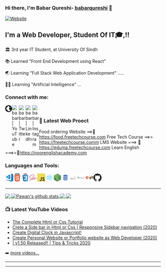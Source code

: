 ### Hi there, I'm Babar Qureshi- [babarqureshi][website] 👋

[![Website](https://img.shields.io/website?label=codeSTACKr.com&style=for-the-badge&url=https%3A%2F%2Fcodestackr.com)](https://babarqureshi.com)
## I'm a Web Developer, Student Of IT🎓,!!

🏛️ 3rd year IT Student, at University Of Sindh

📚 Learned "Front End Development using React"

🌏 Learning "Full Stack Web Application Development" .....

👩‍💻 Learning "Artificial Intelligence" ...


### Connect with me:

[<img align="left" alt="babarqureshi.com" width="22px" src="https://raw.githubusercontent.com/iconic/open-iconic/master/svg/globe.svg" />][website]
[<img align="left" alt="babar | YouTube" width="22px" src="https://cdn.jsdelivr.net/npm/simple-icons@v3/icons/youtube.svg" />][youtube]
[<img align="left" alt="babar | Twitter" width="22px" src="https://cdn.jsdelivr.net/npm/simple-icons@v3/icons/twitter.svg" />][twitter]
[<img align="left" alt="babar | LinkedIn" width="22px" src="https://cdn.jsdelivr.net/npm/simple-icons@v3/icons/linkedin.svg" />][linkedin]
[<img align="left" alt="babar | Instagram" width="22px" src="https://cdn.jsdelivr.net/npm/simple-icons@v3/icons/instagram.svg" />][instagram]

<br />

### 🏅 Latest Web Proect 
  Food ordering Website ==>🔗 https://food.freetechcourse.com
  Free Tech Course    ==>>    https://freetechcourse.comm
  LMS Website   ===>  🔗  https://eduma.freetechcourse.com
  Learn English ===>>🔗https://noorenglishacademy.com

### Languages and Tools:

[<img align="left" alt="Visual Studio Code" width="26px" src="https://raw.githubusercontent.com/github/explore/80688e429a7d4ef2fca1e82350fe8e3517d3494d/topics/visual-studio-code/visual-studio-code.png" />][webdevplaylist]
[<img align="left" alt="HTML5" width="26px" src="https://raw.githubusercontent.com/github/explore/80688e429a7d4ef2fca1e82350fe8e3517d3494d/topics/html/html.png" />][webdevplaylist]
[<img align="left" alt="CSS3" width="26px" src="https://raw.githubusercontent.com/github/explore/80688e429a7d4ef2fca1e82350fe8e3517d3494d/topics/css/css.png" />][cssplaylist]
[<img align="left" alt="Sass" width="26px" src="https://raw.githubusercontent.com/github/explore/80688e429a7d4ef2fca1e82350fe8e3517d3494d/topics/sass/sass.png" />][cssplaylist]
[<img align="left" alt="JavaScript" width="26px" src="https://raw.githubusercontent.com/github/explore/80688e429a7d4ef2fca1e82350fe8e3517d3494d/topics/javascript/javascript.png" />][jsplaylist]
[<img align="left" alt="React" width="26px" src="https://raw.githubusercontent.com/github/explore/80688e429a7d4ef2fca1e82350fe8e3517d3494d/topics/react/react.png" />][reactplaylist]
[<img align="left" alt="Node.js" width="26px" src="https://raw.githubusercontent.com/github/explore/80688e429a7d4ef2fca1e82350fe8e3517d3494d/topics/nodejs/nodejs.png" />][webdevplaylist]
[<img align="left" alt="SQL" width="26px" src="https://raw.githubusercontent.com/github/explore/80688e429a7d4ef2fca1e82350fe8e3517d3494d/topics/sql/sql.png" />][webdevplaylist]
[<img align="left" alt="MySQL" width="26px" src="https://raw.githubusercontent.com/github/explore/80688e429a7d4ef2fca1e82350fe8e3517d3494d/topics/mysql/mysql.png" />][webdevplaylist]
[<img align="left" alt="MongoDB" width="26px" src="https://raw.githubusercontent.com/github/explore/80688e429a7d4ef2fca1e82350fe8e3517d3494d/topics/mongodb/mongodb.png" />][webdevplaylist]
[<img align="left" alt="Git" width="26px" src="https://raw.githubusercontent.com/github/explore/80688e429a7d4ef2fca1e82350fe8e3517d3494d/topics/git/git.png" />][webdevplaylist]
[<img align="left" alt="GitHub" width="26px" src="https://raw.githubusercontent.com/github/explore/78df643247d429f6cc873026c0622819ad797942/topics/github/github.png" />][webdevplaylist]

<br />
<br />

---
<a href="https://github.com/Babar-Ahmed">
  <img align="center" src="https://github-readme-stats.vercel.app/api/top-langs/?username=Babar-Ahmed&theme=light&hide_langs_below=1" />
</a>
<a href="https://github.com/Babar-Ahmed">
 <img align="center" src="https://github-readme-stats.vercel.app/api?username=Babar-Ahmed&show_icons=true&theme=light&line_height=27" alt="Pawan's github stats"/>
</a>
<a href="https://github.com/Babar-Ahmed">
  <img align="center" src="https://github-readme-stats.vercel.app/api/pin/?username=Babar-Ahmed&repo=FlutterExampleApps&theme=light" />

</a>
<a href="https://github.com/Babar-Ahmed/VelocityX">
 <img align="center" src="https://github-readme-stats.vercel.app/api/pin/?username=Babar-Ahmedn&repo=VelocityX&theme=light" />
</a>


### 📺 Latest YouTube Videos

<!-- YOUTUBE:START -->
- [The Complete Html or Css Tutorial](https://www.youtube.com/watch?v=JSfHDai01uE&list=PLNGlNasM07sZMOTumn7QR0o1SAMcQkpaB)
- [Crete a Side bar in Html or Css | Responsive Sidebar navigation (2020)](https://www.youtube.com/watch?v=SkKX-YemCd0)
- [Create Digital Clock in Javascript!](https://www.youtube.com/watch?v=NtxGE-MgbfA)
- [Create Personal Website or Portfolio website as Web Developer (2020)](https://www.youtube.com/watch?v=e9UvzZJflqU)
- [ | v1.50 Released!! | Tips & Tricks 2020](https://www.youtube.com/watch?v=HHXCrJqmwAg&t=10s)
<!-- YOUTUBE:END -->

➡️ [more videos...](https://youtube.com/technicalbabar)

---

  

<!-- ### Latest Blog Posts


- [Microinteractions: Password Validation Animation](https://dev.to/codestackr/microinteractions-password-validation-animation-5629)
- [Notion + YouTube - A Powerful Combination for Productivity](https://dev.to/codestackr/notion-youtube-a-powerful-combination-for-productivity-1def)
- [Regular Expressions (RegEx) Crash Course](https://dev.to/codestackr/regular-expressions-regex-crash-course-248n)
- [Emmet Part 2 - Advanced](https://dev.to/codestackr/emmet-part-2-advanced-4c65)
- [Deno 1.0 Released! (Easy) REST API Example](https://dev.to/codestackr/deno-1-0-released-easy-rest-api-example-2fbl)


➡️ [more blog posts...](https://codestackr.com)
 -->
---

<!-- <details>
  <summary>:zap: Recent GitHub Activity</summary>
1. 💪 Opened PR [#259](https://github.com/florinpop17/app-ideas/pull/259) in [florinpop17/app-ideas](https://github.com/florinpop17/app-ideas)
2. 🎉 Merged PR [#13](https://github.com/codeSTACKr/codeSTACKr/pull/13) in [codeSTACKr/codeSTACKr](https://github.com/codeSTACKr/codeSTACKr)
3. 💪 Opened PR [#13](https://github.com/codeSTACKr/codeSTACKr/pull/13) in [codeSTACKr/codeSTACKr](https://github.com/codeSTACKr/codeSTACKr)
4. 🎉 Merged PR [#12](https://github.com/codeSTACKr/codeSTACKr/pull/12) in [codeSTACKr/codeSTACKr](https://github.com/codeSTACKr/codeSTACKr)
5. 💪 Opened PR [#12](https://github.com/codeSTACKr/codeSTACKr/pull/12) in [codeSTACKr/codeSTACKr](https://github.com/codeSTACKr/codeSTACKr)

</details> -->

<!-- <details>
  <summary>:zap: GitHub Stats</summary>

  <img align="left" alt="codeSTACKr's GitHub Stats" src="https://github-readme-stats.codestackr.vercel.app/api?username=codeSTACKr&show_icons=true&hide_border=true" />

</details> -->

[website]: https://babarqureshi.com
[twitter]: https://twitter.com/codeSTACKr
[youtube]: https://youtube.com/technicalbabar
[instagram]: https://www.instagram.com/babar_qureshi1/?hl=en
[linkedin]: https://linkedin.com/in/babarqureshi
[webdevplaylist]:https://www.youtube.com/watch?v=JSfHDai01uE&list=PLNGlNasM07sZMOTumn7QR0o1SAMcQkpaB
[jsplaylist]: https://www.youtube.com/playlist?list=PLkwxH9e_vrALRJKu7wfXby3MKeflhTu6B
[cssplaylist]:https://www.youtube.com/watch?v=g_RLNSdVQ2s&list=PLNGlNasM07sabXM40ayOzqFG9LGpVdR0s
[reactplaylist]: https://www.youtube.com/watch?v=qJXVolzxjHA&list=PLNGlNasM07sbEMja6ymEs_720rFLN2nk0
